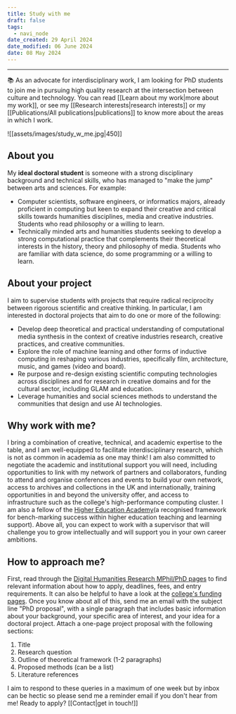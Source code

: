 ```yaml
---
title: Study with me
draft: false
tags:
  - navi_node
date_created: 29 April 2024
date_modified: 06 June 2024
date: 08 May 2024
---
```

---

📚 As an advocate for interdisciplinary work, I am looking for PhD students to join me in pursuing high quality research at the intersection between culture and technology. You can read [[Learn about my work|more about my work]], or see my [[Research interests|research interests]] or my [[Publications/All publications|publications]] to know more about the areas in which I work.

![[assets/images/study_w_me.jpg|450]]

## About you
My **ideal doctoral student** is someone with a strong disciplinary background and technical skills, who has managed to "make the jump" between arts and sciences. For example:

* Computer scientists, software engineers, or informatics majors, already proficient in computing but keen to expand their creative and critical skills towards humanities disciplines, media and creative industries. Students who read philosophy or a willing to learn.
* Technically minded arts and humanities students seeking to develop a strong computational practice that complements their theoretical interests in the history, theory and philosophy of media. Students who are familiar with data science, do some programming or a willing to learn.

## About your project 
I aim to supervise students with projects that require radical reciprocity between rigorous scientific and creative thinking. In particular, I am interested in doctoral projects that aim to do one or more of the following:

* Develop deep theoretical and practical understanding of computational media synthesis in the context of creative industries research, creative practices, and creative communities.
* Explore the role of machine learning and other forms of inductive computing in reshaping various industries, specifically film, architecture, music, and games (video and board).
* Re purpose and re-design existing scientific computing technologies across disciplines and for research in creative domains and for the cultural sector, including GLAM and education.
* Leverage humanities and social sciences methods to understand the communities that design and use AI technologies.

## Why work with me?
I bring a combination of creative, technical, and academic expertise to the table, and I am well-equipped to facilitate interdisciplinary research, which is not as common in academia as one may think!
I am also committed to negotiate the academic and institutional support you will need, including opportunities to link with my network of partners and collaborators, funding to attend and organise conferences and events to build your own network, access to archives and collections in the UK and internationally, training opportunities in and beyond the university offer, and access to infrastructure such as the college's high-performance computing cluster. I am also a fellow of the [Higher Education Academy](https://www.advance-he.ac.uk/teaching-and-learning/psf)(a recognised framework for bench-marking success within higher education teaching and learning support). Above all, you can expect to work with a supervisor that will challenge you to grow intellectually and will support you in your own career ambitions.

## How to approach me?
First, read through the [Digital Humanities Research MPhil/PhD pages](https://www.kcl.ac.uk/study/postgraduate-research/areas/digital-humanities-research-mphil-phd)  to find relevant information about how to apply, deadlines, fees, and entry requirements. It can also be helpful to have a look at the [college's funding pages](https://www.kcl.ac.uk/study/postgraduate-research/funding). Once you know about all of this, send me an email with the subject line "PhD proposal", with a single paragraph that includes basic information about your background, your specific area of interest, and your idea for a doctoral project. Attach a one-page project proposal with the following sections:

1. Title
2. Research question
3. Outline of theoretical framework (1-2 paragraphs)
4. Proposed methods (can be a list)
5. Literature references

I aim to respond to these queries in a maximum of one week but by inbox can be hectic so please send me a reminder email if you don't hear from me! Ready to apply? [[Contact|get in touch!]] 
